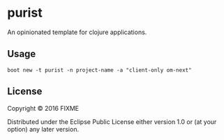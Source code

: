 # purist

An opinionated template for clojure applications.

## Usage

```
boot new -t purist -n project-name -a "client-only om-next"
```

## License

Copyright © 2016 FIXME

Distributed under the Eclipse Public License either version 1.0 or (at
your option) any later version.
